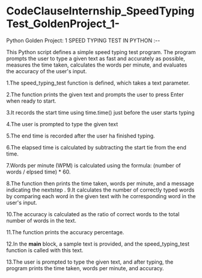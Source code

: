 # CodeClauseInternship_SpeedTypingTest_GoldenProject_1-

Python Golden Project: 1 SPEED TYPING TEST IN PYTHON :--

This Python script defines a simple speed typing test program. The program prompts the user to type a given text as fast and accurately as possible, measures the time taken, calculates the words per minute, and evaluates the accuracy of the user's input.

1.The speed_typing_test function is defined, which takes a text parameter.

2.The function prints the given text and prompts the user to press Enter when ready to start.

3.It records the start time using time.time() just before the user starts typing

4.The user is prompted to type the given text

5.The end time is recorded after the user ha finished typing.

6.The elapsed time is calculated by subtracting the start tie from the end time.

7.Words per minute (WPM) is calculated using the formula: (number of words / elpsed time) * 60.

8.The function then prints the time taken, words per minute, and a message indicating the nextstep
.
9.It calculates the number of correctly typed words by comparing each word in the given text with he corresponding word in the user's input.

10.The accuracy is calculated as the ratio of correct words to the total number of words in the text.

11.The function prints the accuracy percentage.

12.In the __main__ block, a sample text is provided, and the speed_typing_test function is called with this text.

13.The user is prompted to type the given text, and after typing, the program prints the time taken, words per minute, and accuracy.

